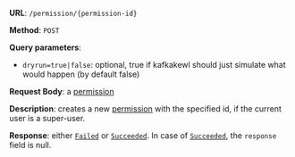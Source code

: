 **URL**: `/permission/{permission-id}`

**Method**: `POST`

**Query parameters**:
 - `dryrun=true|false`: optional, true if kafkakewl should just simulate what would happen (by default false)

**Request Body**: a [permission](Permission.md)

**Description**: creates a new [permission](Permission.md) with the specified id, if the current user is a super-user.

**Response**: either [`Failed`](../Failed.md) or [`Succeeded`](../Succeeded.md). In case of [`Succeeded`](../Succeeded.md), the `response` field is null.
